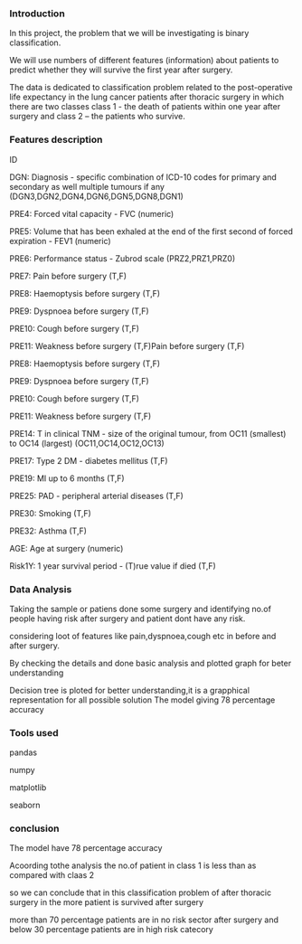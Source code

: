 ### Introduction
In this project, the problem that we will be investigating is binary classification.

We will use numbers of different features (information) about patients to predict whether they will survive the first year after surgery.

The data is dedicated to classification problem related to the post-operative life expectancy in the lung cancer patients after thoracic surgery in which there are two classes class 1 - the death of patients within one year after surgery and class 2 – the patients who survive.

### Features description
ID

DGN: Diagnosis - specific combination of ICD-10 codes for primary and secondary as well multiple tumours if any (DGN3,DGN2,DGN4,DGN6,DGN5,DGN8,DGN1)

PRE4: Forced vital capacity - FVC (numeric)

PRE5: Volume that has been exhaled at the end of the first second of forced expiration - FEV1 (numeric)

PRE6: Performance status - Zubrod scale (PRZ2,PRZ1,PRZ0)

PRE7: Pain before surgery (T,F)

PRE8: Haemoptysis before surgery (T,F)

PRE9: Dyspnoea before surgery (T,F)

PRE10: Cough before surgery (T,F)

PRE11: Weakness before surgery (T,F)Pain before surgery (T,F)

PRE8: Haemoptysis before surgery (T,F)

PRE9: Dyspnoea before surgery (T,F)

PRE10: Cough before surgery (T,F)

PRE11: Weakness before surgery (T,F)

PRE14: T in clinical TNM - size of the original tumour, from OC11 (smallest) to OC14 (largest) (OC11,OC14,OC12,OC13)

PRE17: Type 2 DM - diabetes mellitus (T,F)

PRE19: MI up to 6 months (T,F)

PRE25: PAD - peripheral arterial diseases (T,F)

PRE30: Smoking (T,F)

PRE32: Asthma (T,F)

AGE: Age at surgery (numeric)

Risk1Y: 1 year survival period - (T)rue value if died (T,F)

### Data Analysis
Taking the sample or patiens done some surgery and identifying no.of people having risk after surgery and patient dont have any risk.

considering loot of features like pain,dyspnoea,cough etc in before and after surgery.

By checking the details and done basic analysis and plotted graph for beter understanding

Decision tree is ploted for better understanding,it is a grapphical representation for all possible solution
The model giving 78 percentage accuracy
### Tools used
pandas

numpy

matplotlib

seaborn
### conclusion
The model have 78 percentage accuracy

Acoording tothe analysis the no.of patient in class 1 is less than as compared with claas 2

so we can conclude that in this classification problem of after thoracic surgery in the more patient is survived after surgery

more than 70 percentage patients are in no risk sector after surgery and below 30 percentage patients are in high risk catecory


